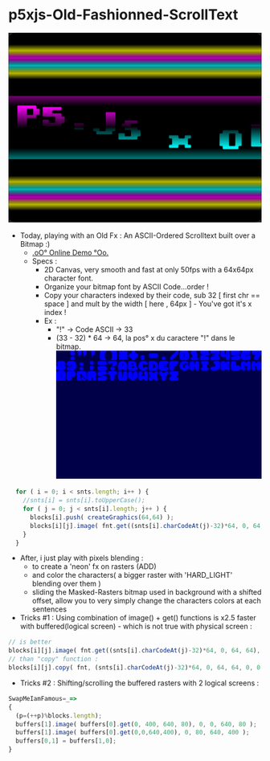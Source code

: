 # p5xjs-Old-Fashionned-ScrollText

![OldFashionned-ScrollText](https://github.com/CaptainFurax/p5xjs-Old-Fashionned-ScrollText/blob/main/CPT2206061934-1151x863.png)

+ Today, playing with an Old Fx : An ASCII-Ordered Scrolltext built over a Bitmap :)
  + [.oO° Online Demo °Oo.](https://captainfurax.github.io/p5xjs-Old-Fashionned-ScrollText/)
  + Specs : 
    + 2D Canvas, very smooth and fast at only 50fps with a 64x64px character font. 
    + Organize your bitmap font by ASCII Code...order !
    + Copy your characters indexed by their code, sub 32 [ first chr == space ] and mult by the width [ here , 64px ] - You've got it's x index !
    + Ex : 
      +  "!" -> Code ASCII -> 33 
      +  (33 - 32) * 64 -> 64, la pos° x du caractere "!" dans le bitmap.
![ASCII-Ordered-Font](https://github.com/CaptainFurax/p5xjs-Old-Fashionned-ScrollText/blob/main/FONT-32x32-st.png)
```javascript
  for ( i = 0; i < snts.length; i++ ) { 
    //snts[i] = snts[i].toUpperCase();
    for ( j = 0; j < snts[i].length; j++ ) {
      blocks[i].push( createGraphics(64,64) );
      blocks[i][j].image( fnt.get((snts[i].charCodeAt(j)-32)*64, 0, 64, 64),0, 0, 64, 64 );
    }
  }
```
+ After, i just play with pixels blending :
  + to create a 'neon' fx on rasters (ADD)
  + and color the characters( a bigger raster with 'HARD_LIGHT' blending over them )
  + sliding the Masked-Rasters bitmap used in background with a shifted offset, allow you to very simply change the characters colors at each sentences
+ Tricks #1 : Using combination of image() + get() functions is x2.5 faster with buffered(logical screen) - which is not true with physical screen :
```javascript
// is better 
blocks[i][j].image( fnt.get((snts[i].charCodeAt(j)-32)*64, 0, 64, 64), 0, 0, 64, 64 );
// than "copy" function :
blocks[i][j].copy( fnt, (snts[i].charCodeAt(j)-32)*64, 0, 64, 64, 0, 0, 64, 64 );
```
+ Tricks #2 : Shifting/scrolling the buffered rasters with 2 logical screens :
```javascript
SwapMeIamFamous=_=>
{
  (p=(++p)%blocks.length);
  buffers[1].image( buffers[0].get(0, 400, 640, 80), 0, 0, 640, 80 );
  buffers[1].image( buffers[0].get(0,0,640,400), 0, 80, 640, 400 );
  buffers[0,1] = buffers[1,0];
}
```
